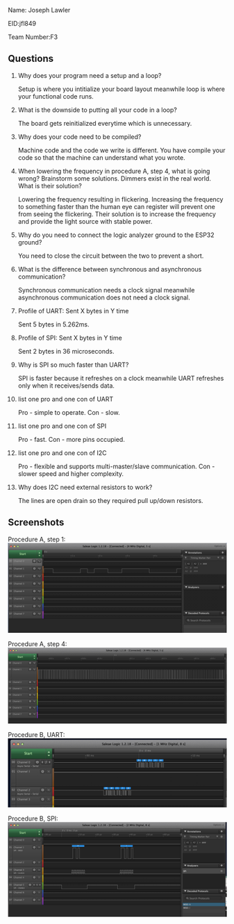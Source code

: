 Name: Joseph Lawler

EID:jfl849

Team Number:F3

## Questions

1. Why does your program need a setup and a loop?

    Setup is where you intitialize your board layout meanwhile loop is where your functional code runs.

2. What is the downside to putting all your code in a loop?

    The board gets reinitialized everytime which is unnecessary.

3. Why does your code need to be compiled?

    Machine code and the code we write is different. You have compile your code so that the machine can understand what you wrote.

4. When lowering the frequency in procedure A, step 4, what is going wrong? Brainstorm some solutions. Dimmers exist in the real world. What is their solution?

    Lowering the frequency resulting in flickering. Increasing the frequency to something faster than the human eye can register will prevent one from seeing the flickering.
    Their solution is to increase the frequency and provide the light source with stable power.

5. Why do you need to connect the logic analyzer ground to the ESP32 ground?

    You need to close the circuit between the two to prevent a short.

6. What is the difference between synchronous and asynchronous communication?

    Synchronous communication needs a clock signal meanwhile asynchronous communication does not need a clock signal.

7. Profile of UART: Sent X bytes in Y time 

    Sent 5 bytes in 5.262ms.

8. Profile of SPI: Sent X bytes in Y time

    Sent 2 bytes in 36 microseconds.

9. Why is SPI so much faster than UART?

    SPI is faster because it refreshes on a clock meanwhile UART refreshes only when it receives/sends data.

10. list one pro and one con of UART

    Pro - simple to operate. Con - slow.

11. list one pro and one con of SPI

    Pro - fast. Con - more pins occupied.

12. list one pro and one con of I2C

    Pro - flexible and supports multi-master/slave communication. Con - slower speed and higher complexity.

13. Why does I2C need external resistors to work?

    The lines are open drain so they required pull up/down resistors.

## Screenshots

Procedure A, step 1:
![Put path to your image here ->](img/logicanalyzer.png)

Procedure A, step 4:
![Put path to your image here ->](img/dimmerpic.png)

Procedure B, UART:
![Put path to your image here ->](img/UART.png)

Procedure B, SPI:
![Put path to your image here ->](img/SPI.png)
